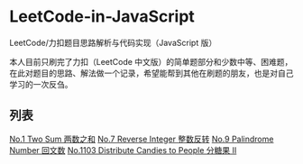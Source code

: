 # LeetCode-in-JavaScript
LeetCode/力扣题目思路解析与代码实现（JavaScript 版）

本人目前只刷完了力扣（LeetCode 中文版）的简单题部分和少数中等、困难题，在此对题目的思路、解法做一个记录，希望能帮到其他在刷题的朋友，也是对自己学习的一次反刍。

## 列表
[No.1 Two Sum 两数之和](./no_0001.md)
[No.7 Reverse Integer 整数反转](./no_0007.md)
[No.9 Palindrome Number 回文数](./no_0009.md)
[No.1103 Distribute Candies to People 分糖果 II](./no_1103.md)